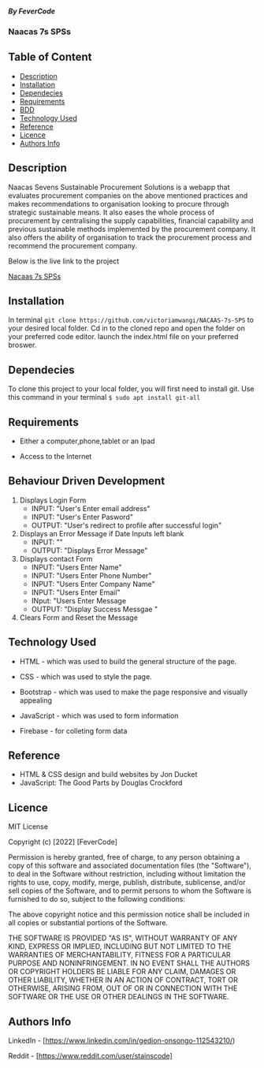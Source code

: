 ##### By FeverCode 
### Naacas 7s SPSs

## Table of Content

+ [Description](#description)
+ [Installation](#installation)
+ [Dependecies](#dependecies)
+ [Requirements](#requirements)
+ [BDD](#behaviour-driven-development)
+ [Technology Used](#technology-used)
+ [Reference](#reference)
+ [Licence](#licence)
+ [Authors Info](#authors-info)

## Description
<p>Naacas Sevens Sustainable Procurement Solutions is a webapp that evaluates procurement companies on the above mentioned practices and makes recommendations to organisation looking to procure through strategic sustainable means.  
It also eases the whole process of procurement by centralising the supply capabilities, financial capability and previous sustainable methods implemented by the procurement company. It also offers the ability of organisation to track the procurement process and recommend the procurement company.</p>

<P>Below is the live link to the project</P>

[Nacaas 7s SPSs](https://victoriamwangi.github.io/NACAAS-7s-SPS/)

## Installation
In terminal `git clone https://github.com/victoriamwangi/NACAAS-7s-SPS` to your desired local folder.
Cd in to the cloned repo and open the folder on your preferred code editor.
launch the index.html file on your preferred broswer.

## Dependecies

To clone this project to your local folder, you will first need to install git. Use this command in your terminal 
`$ sudo apt install git-all`

## Requirements

* Either a computer,phone,tablet or an Ipad

* Access to the Internet

## Behaviour Driven Development

1. Displays Login Form
   - INPUT: "User's Enter email address"
   - INPUT: "User's Enter Pasword"
   - OUTPUT: "User's redirect to profile after successful login"
2. Displays an Error Message if Date Inputs left blank
   - INPUT: ""
   - OUTPUT: "Displays Error Message"
3. Displays contact Form
   - INPUT: "Users Enter Name" 
   - INPUT: "Users Enter Phone Number"
   - INPUT: "Users Enter Company Name"
   - INPUT: "Users Enter Email"
   - INput: "Users Enter Message
   - OUTPUT: "Display Success Messgae "
4. Clears Form and Reset the Message
  


## Technology Used
* HTML - which was used to build the general structure of the page.

* CSS - which was used to style the page.
* Bootstrap - which was used to make the page responsive and visually appealing
* JavaScript - which was used to form information
* Firebase - for colleting form data

## Reference
* HTML & CSS design and build websites by Jon Ducket
* JavaScript: The Good Parts by Douglas Crockford

## Licence

MIT License

Copyright (c) [2022] [FeverCode]

Permission is hereby granted, free of charge, to any person obtaining a copy
of this software and associated documentation files (the "Software"), to deal
in the Software without restriction, including without limitation the rights
to use, copy, modify, merge, publish, distribute, sublicense, and/or sell
copies of the Software, and to permit persons to whom the Software is
furnished to do so, subject to the following conditions:

The above copyright notice and this permission notice shall be included in all
copies or substantial portions of the Software.

THE SOFTWARE IS PROVIDED "AS IS", WITHOUT WARRANTY OF ANY KIND, EXPRESS OR
IMPLIED, INCLUDING BUT NOT LIMITED TO THE WARRANTIES OF MERCHANTABILITY,
FITNESS FOR A PARTICULAR PURPOSE AND NONINFRINGEMENT. IN NO EVENT SHALL THE
AUTHORS OR COPYRIGHT HOLDERS BE LIABLE FOR ANY CLAIM, DAMAGES OR OTHER
LIABILITY, WHETHER IN AN ACTION OF CONTRACT, TORT OR OTHERWISE, ARISING FROM,
OUT OF OR IN CONNECTION WITH THE SOFTWARE OR THE USE OR OTHER DEALINGS IN THE
SOFTWARE.


## Authors Info

LinkedIn - [https://www.linkedin.com/in/gedion-onsongo-112543210/)

Reddit - [https://www.reddit.com/user/stainscode]
